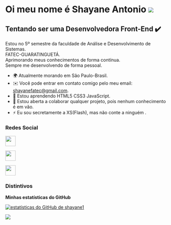 Oi meu nome é Shayane Antonio ![](https://user-images.githubusercontent.com/18350557/176309783-0785949b-9127-417c-8b55-ab5a4333674e.gif)
========================================================================================================================================

Tentando ser uma Desenvolvedora Front-End ✔️
-----------------------------

Estou no 5º semestre da faculdade de Análise e Desenvolvimento de Sistemas. <br>
FATEC-GUARATINGUETÁ. <br>
Aprimorando meus conhecimentos de forma contínua. <br>
Sempre me desenvolvendo de forma pessoal. <br>


*   🌍 Atualmente morando em São Paulo-Brasil.
*   ✉️ Você pode entrar em contato comigo pelo meu email: [shayanefatec@gmail.com](mailto:shayanefatec@gmail.com)[](mailto:shayanefatec@gmail.com).
*   🧠 Estou aprendendo HTML5 CSS3 JavaScript.
*   🤝 Estou aberta a colaborar qualquer projeto, pois nenhum conhecimento é em vão.
*   ⚡ Eu sou secretamente a XS(Flash), mas não conte a ninguém .
   
                    
### Redes Social

<a href="https://discord.com/users/Shayshay01#1248" target="_blank" rel="noreferrer"><img src="https://raw.githubusercontent.com/danielcranney/readme-generator/main/public/icons/socials/discord.svg" width="32" height="32"
/></a>
                          

<a href="https://www.github.com/shayane1" target="_blank" rel="noreferrer"><img src="https://raw.githubusercontent.com/danielcranney/readme-generator/main/public/icons/socials/github.svg" width="32" height="32" 
/></a>
                          

<a href="https://www.linkedin.com/in/shayane-santos-4785b7199/" target="_blank" rel="noreferrer"><img src="https://raw.githubusercontent.com/danielcranney/readme-generator/main/public/icons/socials/linkedin.svg" width="32" height="32" 
/></a>




### Distintivos
<b>Minhas estatísticas do GitHub</b>

<a href="http://www.github.com/shayane1"><img src="https://github-readme-stats.vercel.app/api?username=shayane1&show_icons=true&hide=&count_private=true&title_color=0891b2&text_color =ffffff&icon_color=0891b2&bg_color=1c1917&hide_border=true&show_icons=true" alt="estatísticas do GitHub de shayane1" /></a>

<a href="http://www.github.com/shayane1"><img src="https://github-readme-streak-stats.herokuapp.com/?user=shayane1&stroke=ffffff&background=1c1917&ring=0891b2&fire=0891b2&currStreakNum=ffffff&currStreakLabel=0891b2&sideNums=ffffff&sideLabels=ffffff&dates=ffffff&hide_border=true" /></a>



<p Feito com ❤️ por ShayaneAntonio/p>
